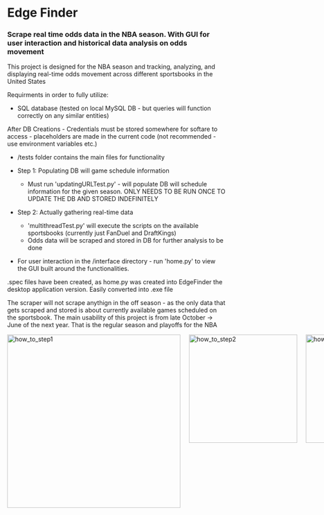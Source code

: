 <h1>Edge Finder</h1>
<h3>Scrape real time odds data in the NBA season. With GUI for user interaction and historical data analysis on odds movement</h3>

This project is designed for the NBA season and tracking, analyzing, and displaying real-time odds movement across different sportsbooks in the United States

Requirments in order to fully utilize: 
  - SQL database (tested on local MySQL DB - but queries will function correctly on any similar entities)

After DB Creations - Credentials must be stored somewhere for softare to access - placeholders are made in the current code (not recommended - use environment variables etc.)

- /tests folder contains the main files for functionality

- Step 1: Populating DB will game schedule information
  - Must run 'updatingURLTest.py' - will populate DB will schedule information for the given season. ONLY NEEDS TO BE RUN ONCE TO UPDATE THE DB AND STORED INDEFINITELY

- Step 2: Actually gathering real-time data
  - 'multithreadTest.py' will execute the scripts on the available sportsbooks (currently just FanDuel and DraftKings)
  - Odds data will be scraped and stored in DB for further analysis to be done

- For user interaction in the /interface directory - run 'home.py' to view the GUI built around the functionalities.


.spec files have been created, as home.py was created into EdgeFinder the desktop application version. Easily converted into .exe file


The scraper will not scrape anythign in the off season - as the only data that gets scraped and stored is about currently available games scheduled on the sportsbook. The main usability of this project is from 
late October -> June of the next year. That is the regular season and playoffs for the NBA


<div style="display: grid; grid-template-columns: repeat(3, 1fr); gap: 20px;">
    <img src="image1_url" alt="how_to_step1" width="400">
    <img src="image2_url" alt="how_to_step2" width="250">
    <img src="image3_url" alt="how_to_step3" width="250">
</div>
